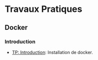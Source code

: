 # Travaux Pratiques

## Docker

### Introduction
* [TP: Introduction](cours/installation.md): Installation de docker.
